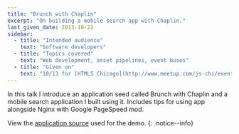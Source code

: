 ```yaml
---
title: "Brunch with Chaplin"
excerpt: "On building a mobile search app with Chaplin."
last_given_date: 2013-10-22
sidebar:
  - title: "Intended audience"
    text: "Software developers"
  - title: "Topics covered"
    text: "Web development, asset pipelines, event buses"
  - title: "Given on"
    text: "10/13 for [HTML5 Chicago](http://www.meetup.com/js-chi/events/132710002/)"
---
```

In this talk I introduce an application seed called Brunch with Chaplin and a mobile search application I built using it. Includes tips for using app alongside Nginx with Google PageSpeed mod.

View the [application source](https://github.com/jhabdas/hopstop) used for the demo.
{: .notice--info}

<script async class="speakerdeck-embed" data-id="5fc6f3001d220131b8cd7af4392b5066" data-ratio="1.33333333333333" src="//speakerdeck.com/assets/embed.js"></script>
